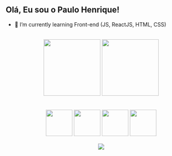 ## Olá, Eu sou o Paulo Henrique!

- 🌱 I’m currently learning Front-end (JS, ReactJS, HTML, CSS)
<br>

<div  align="center">
  <img  height="150em" src="https://github-readme-stats.vercel.app/api?username=PauloHenriqueSKT&count_private=true&show_icons=true&theme=github_dark"/>
  
  <img height="150em" src="https://github-readme-stats.vercel.app/api/top-langs/?username=PauloHenriqueSKT&layout=compact&theme=github_dark"/>
  
  
</div>
<br>
<br>

<div align="center">
  <img width="70px" src="https://cdn.jsdelivr.net/gh/devicons/devicon/icons/javascript/javascript-plain.svg" />
  <img width="70px" src="https://cdn.jsdelivr.net/gh/devicons/devicon/icons/react/react-original.svg" />
  <img width="70px"  src="https://cdn.jsdelivr.net/gh/devicons/devicon/icons/css3/css3-plain.svg" />
  <img width="70px" src="https://cdn.jsdelivr.net/gh/devicons/devicon/icons/html5/html5-plain.svg" /

</div>
  
<br>
<br>
  
<div>
  <a href="mailto:paulo.henrique1080p@gmail.com" target"=_blank"><img src="https://img.shields.io/badge/Gmail-D14836?style=for-the-badge&logo=gmail&logoColor=white" target"=_blank"></a>
  
  
</div>
